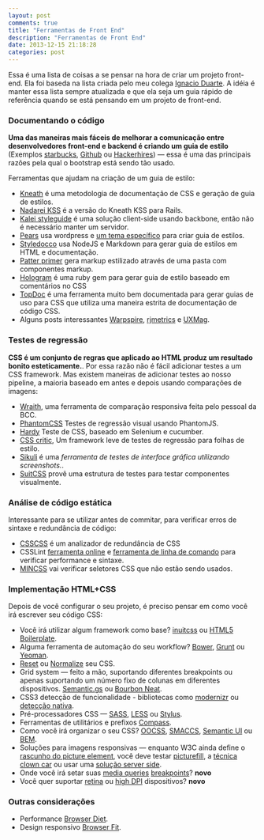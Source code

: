 ```yaml
---
layout: post
comments: true
title: "Ferramentas de Front End"
description: "Ferramentas de Front End"
date: 2013-12-15 21:18:28
categories: post
---
```


<p>Essa é uma lista de coisas a se pensar na hora de criar um projeto front-end. Ela foi baseda na lista criada pelo meu colega <a href="http://3oheme.com/blog/2013/09/25/different-areas-you-need-to-think-about-for-a-website-frontend-wip.html#static_code_analysis">Ignacio Duarte</a>. A idéia é manter essa lista sempre atualizada e que ela seja um guia rápido de referência quando se está pensando em um projeto de front-end.</p>

<h3>Documentando o código</h3>

<p><strong>Uma das maneiras mais fáceis de melhorar a comunicação entre desenvolvedores front-end e backend é criando um guia de estilo</strong> (Exemplos <a href="http://bit.ly/Yicgb2">starbucks</a>, <a href="http://bit.ly/17XbvIZ">Github</a> ou <a href="http://bit.ly/1gWYBmi">Hackerhires</a>) —&nbsp;essa é uma das principais razões pela qual o bootstrap está sendo tão usado.</p>

<p>Ferramentas que ajudam na criação de um guia de estilo:</p>

<ul>
<li><a href="http://warpspire.com/kss/">Kneath</a> é uma metodologia de documentação de CSS e geração de guia de estilos.</li>

<li><a href="http://nadarei.co/nkss-rails">Nadarei KSS</a> é a versão do Kneath KSS para Rails.</li>

<li><a href="http://kaleistyleguide.com/">Kalei styleguide</a> é uma solução client-side usando backbone, então não é necessário manter um servidor.</li>

<li><a href="http://pea.rs/">Pears</a> usa wordpress e <a href="https://github.com/simplebits/Pears">um tema específico</a> para criar guia de estilos.</li>

<li><a href="http://jacobrask.github.com/styledocco/">Styledocco</a> usa NodeJS e Markdown para gerar guia de estilos em HTML e documentação.</li>

<li><a href="https://github.com/adactio/Pattern-Primer">Patter primer</a> gera markup estilizado através de uma pasta com componentes markup.</li>

<li><a href="http://trulia.github.io/hologram/">Hologram</a> é uma ruby gem para gerar guia de estilo baseado em comentários no CSS</li>

<li><a href="https://github.com/topcoat/topdoc">TopDoc</a> é uma ferramenta muito bem documentada para gerar guias de uso para CSS que utiliza uma maneira estrita de documentação de código CSS.</li>

<li>Alguns posts interessantes <a href="http://warpspire.com/posts/kss/">Warpspire</a>, <a href="http://blog.rjmetrics.com/2012/02/20/our-living-style-guide-writing-maintainable-htmlcss/#.Ul1ZBGR9DFQ">rjmetrics</a> e <a href="http://uxmag.com/articles/anchoring-your-design-language-in-a-live-style-guide">UXMag</a>.</li>
</ul>

<h3>Testes de regressão</h3>

<p><strong>CSS é um conjunto de regras que aplicado ao HTML produz um resultado bonito esteticamente.</strong>. Por essa razão não é fácil adicionar testes a um CSS framework. Mas existem maneiras de adicionar testes ao nosso pipeline, a maioria baseado em antes e depois usando comparações de imagens:</p>

<ul>
<li><a href="https://github.com/bbc-news/wraith">Wraith</a>, uma ferramenta de comparação responsiva feita pelo pessoal da BCC.</li>

<li><a href="https://github.com/Huddle/PhantomCSS">PhantomCSS</a> Testes de regressão visual usando PhantomJS.</li>

<li><a href="https://github.com/thingsinjars/Hardy">Hardy</a> Teste de CSS, baseado em Selenium e cucumber.</li>

<li><a href="http://cburgmer.github.io/csscritic/">CSS critic</a>, Um framework leve de testes de regressão para folhas de estilo.</li>

<li><a href="http://www.sikuli.org/">Sikuli</a> é uma <em>ferramenta de testes de interface gráfica utilizando screenshots.</em>.</li>

<li><a href="https://github.com/suitcss/test">SuitCSS</a> provê uma estrutura de testes para testar componentes visualmente.</li>
</ul>

<h3>Análise de código estática</h3>

<p>Interessante para se utilizar antes de commitar, para verificar erros de sintaxe e redundância de código:</p>

<ul>
<li><a href="http://zmoazeni.github.io/csscss/">CSSCSS</a> é um analizador de redundância de CSS</li>

<li>CSSLint <a href="http://csslint.net/">ferramenta online</a> e <a href="https://github.com/stubbornella/csslint/wiki/Command-line-interface">ferramenta de linha de comando</a> para verificar performance e sintaxe.</li>

<li><a href="https://github.com/peterbe/mincss">MINCSS</a> vai verificar seletores CSS que não estão sendo usados.</li>
</ul>

<h3>Implementação HTML+CSS</h3>

<p>Depois de você configurar o seu projeto, é preciso pensar em como você irá escrever seu código CSS:</p>

<ul>
<li>Você irá utilizar algum framework como base? <a href="http://inuitcss.com/">inuitcss</a> ou <a href="http://html5boilerplate.com/">HTML5 Boilerplate</a>.</li>

<li>Alguma ferramenta de automação do seu workflow? <a href="http://bower.io/">Bower</a>, <a href="http://gruntjs.com/">Grunt</a> ou <a href="http://yeoman.io/">Yeoman</a>.</li>

<li><a href="http://www.cssreset.com/">Reset</a> ou <a href="http://necolas.github.io/normalize.css/">Normalize</a> seu CSS.</li>

<li>Grid system —&nbsp;feito a mão, suportando diferentes breakpoints ou apenas suportando um número fixo de colunas em diferentes dispositivos. <a href="http://semantic.gs/">Semantic.gs</a> ou <a href="http://neat.bourbon.io/">Bourbon Neat</a>.</li>

<li>CSS3 detecção de funcionalidade - bibliotecas como <a href="http://modernizr.com/">modernizr</a> ou <a href="http://dev.opera.com/articles/view/native-css-feature-detection-via-the-supports-rule/">detecção nativa</a>.</li>

<li>Pré-processadores CSS —&nbsp;<a href="http://sass-lang.com/">SASS</a>, <a href="http://lesscss.org/">LESS</a> ou <a href="http://learnboost.github.io/stylus/">Stylus</a>.</li>

<li>Ferramentas de utilitários e prefixos <a href="http://compass-style.org/">Compass</a>.</li>

<li>Como você irá organizar o seu CSS? <a href="https://github.com/stubbornella/oocss/tree/master/oocss">OOCSS</a>, <a href="http://smacss.com/">SMACCS</a>, <a href="bit.ly/1fmXi1H">Semantic UI</a> ou <a href="http://bem.info/">BEM</a>.</li>

<li>Soluções para imagens responsivas —&nbsp;enquanto W3C ainda define o <a href="http://picture.responsiveimages.org/">rascunho do picture element</a>, você deve testar <a href="https://github.com/scottjehl/picturefill">picturefill</a>, a <a href="http://coding.smashingmagazine.com/2013/06/02/clown-car-technique-solving-for-adaptive-images-in-responsive-web-design/">técnica clown car</a> ou usar uma <a href="http://www.hongkiat.com/blog/serving-responsive-images/">solução server side</a>.</li>

<li>Onde você irá setar suas <a href="http://bit.ly/188oUBo">media queries</a> <a href="http://bit.ly/188oPNR">breakpoints</a>? <strong>novo</strong></li>

<li>Você quer suportar <a href="http://bit.ly/15zBP1b">retina</a> ou <a href="http://retina-images.complexcompulsions.com/">high DPI</a> dispositivos? <strong>novo</strong></li>
</ul>

<h3>Outras considerações</h3>
<ul>
<li>Performance <a href="http://browserdiet.com/">Browser Diet</a>.</li>

<li>Design responsivo <a href="http://browserfit.github.io/">Browser Fit</a>.</li>
</ul>
